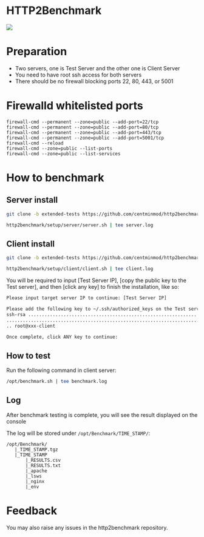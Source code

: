 # HTTP2Benchmark
[<img src="https://img.shields.io/badge/Made%20with-BASH-orange.svg">](https://en.wikipedia.org/wiki/Bash_(Unix_shell)) 

# Preparation 
  - Two servers, one is Test Server and the other one is Client Server
  - You need to have root ssh access for both servers
  - There should be no firewall blocking ports 22, 80, 443, or 5001

# Firewalld whitelisted ports

```
firewall-cmd --permanent --zone=public --add-port=22/tcp
firewall-cmd --permanent --zone=public --add-port=80/tcp
firewall-cmd --permanent --zone=public --add-port=443/tcp
firewall-cmd --permanent --zone=public --add-port=5001/tcp
firewall-cmd --reload
firewall-cmd --zone=public --list-ports
firewall-cmd --zone=public --list-services
```

# How to benchmark
## Server install
``` bash
git clone -b extended-tests https://github.com/centminmod/http2benchmark.git
```
``` bash
http2benchmark/setup/server/server.sh | tee server.log
```

## Client install
``` bash
git clone -b extended-tests https://github.com/centminmod/http2benchmark.git
```
``` bash
http2benchmark/setup/client/client.sh | tee client.log
```

You will be required to input [Test Server IP], [copy the public key to the Test server], and then [click any key] to finish the installation, like so:
``` bash
Please input target server IP to continue: [Test Server IP]
```
``` bash
Please add the following key to ~/.ssh/authorized_keys on the Test server
ssh-rsa .................................................................
.........................................................................
.. root@xxx-client
```
``` bash
Once complete, click ANY key to continue: 
```

## How to test
Run the following command in client server:
``` bash
/opt/benchmark.sh | tee benchmark.log
```

## Log 
After benchmark testing is complete, you will see the result displayed on the console

The log will be stored under `/opt/Benchmark/TIME_STAMP/`:
```
/opt/Benchmark/
   |_TIME_STAMP.tgz
   |_TIME_STAMP 
       |_RESULTS.csv
       |_RESULTS.txt
       |_apache
       |_lsws
       |_nginx
       |_env
```

# Feedback
You may also raise any issues in the http2benchmark repository.

